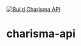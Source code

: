 [![Build Charisma API](https://github.com/rti-international-charisma/charisma-api/actions/workflows/test.yml/badge.svg?branch=master)](https://github.com/rti-international-charisma/charisma-api/actions/workflows/test.yml) 

# charisma-api
